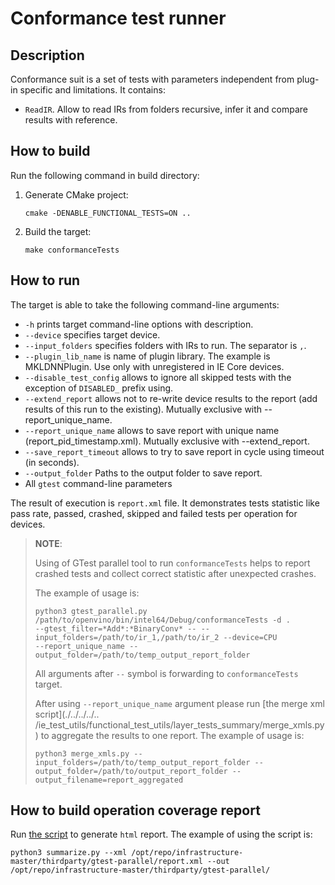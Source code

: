 # Conformance test runner

## Description
Conformance suit is a set of tests with parameters independent from plug-in specific and limitations. It contains:
* `ReadIR`. Allow to read IRs from folders recursive, infer it and compare results with reference.

## How to build
Run the following command in build directory:
1. Generate CMake project:
   ```
   cmake -DENABLE_FUNCTIONAL_TESTS=ON ..
   ```
2. Build the target:
   ```
   make conformanceTests
   ```
   
## How to run
The target is able to take the following command-line arguments:
* `-h` prints target command-line options with description.
* `--device` specifies target device.
* `--input_folders` specifies folders with IRs to run. The separator is `,`.
* `--plugin_lib_name` is name of plugin library. The example is MKLDNNPlugin. Use only with unregistered in IE Core devices.
* `--disable_test_config` allows to ignore all skipped tests with the exception of `DISABLED_` prefix using.
* `--extend_report` allows not to re-write device results to the report (add results of this run to the existing). Mutually exclusive with --report_unique_name.
* `--report_unique_name` allows to save report with unique name (report_pid_timestamp.xml). Mutually exclusive with --extend_report.
* `--save_report_timeout` allows to try to save report in cycle using timeout (in seconds).
* `--output_folder` Paths to the output folder to save report.
* All `gtest` command-line parameters

The result of execution is `report.xml` file. It demonstrates tests statistic like pass rate, passed, crashed, skipped and failed tests per operation for 
devices.

> **NOTE**:
> 
> Using of GTest parallel tool to run `conformanceTests` helps to report crashed tests and collect correct statistic 
> after unexpected crashes. 
> 
> The example of usage is:
> ```
> python3 gtest_parallel.py /path/to/openvino/bin/intel64/Debug/conformanceTests -d . 
> --gtest_filter=*Add*:*BinaryConv* -- --input_folders=/path/to/ir_1,/path/to/ir_2 --device=CPU 
> --report_unique_name --output_folder=/path/to/temp_output_report_folder
> ```
> All arguments after `--` symbol is forwarding to `conformanceTests` target.
> 
> After using `--report_unique_name` argument please run [the merge xml script](./../../../..
> /ie_test_utils/functional_test_utils/layer_tests_summary/merge_xmls.py) 
> to aggregate the results to one report.
> The example of usage is:
> ```
> python3 merge_xmls.py --input_folders=/path/to/temp_output_report_folder --output_folder=/path/to/output_report_folder --output_filename=report_aggregated
> ```

## How to build operation coverage report
Run [the script](./../../../../ie_test_utils/functional_test_utils/layer_tests_summary/summarize.py) to generate `html` report.
The example of using the script is:
```
python3 summarize.py --xml /opt/repo/infrastructure-master/thirdparty/gtest-parallel/report.xml --out /opt/repo/infrastructure-master/thirdparty/gtest-parallel/
```